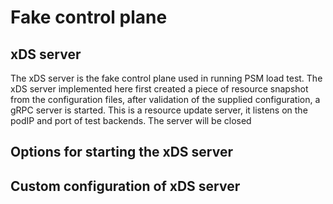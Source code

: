 # Fake control plane

## xDS server

The xDS server is the fake control plane used in running PSM load test. The xDS server implemented here first created a piece of resource snapshot from the configuration files, after validation of the supplied configuration, a gRPC server is started. This is a resource update server, it listens on the podIP and port of test backends. The server will be closed  

## Options for starting the xDS server

## Custom configuration of xDS server
